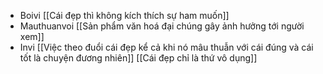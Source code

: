 - Boivi [[Cái đẹp thì không kích thích sự ham muốn]]
- Mauthuanvoi [[Sản phẩm văn hoá đại chúng gây ảnh hưởng tới người xem]]
- Invi [[Việc theo đuổi cái đẹp kể cả khi nó mâu thuẫn với cái đúng và cái tốt là chuyện đương nhiên]] [[Cái đẹp chỉ là thứ vô dụng]]
